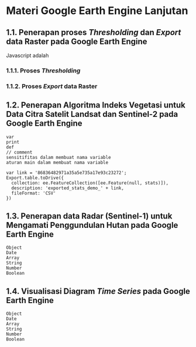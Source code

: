 # **Materi Google Earth Engine Lanjutan**


## 1.1. Penerapan proses _Thresholding_ dan _Export_ data Raster pada Google Earth Engine

Javascript adalah 
### 1.1.1. Proses _Thresholding_

### 1.1.2. Proses _Export_ data Raster


## 1.2. Penerapan Algoritma Indeks Vegetasi untuk Data Citra Satelit Landsat dan Sentinel-2 pada Google Earth Engine


```
var 
print 
def
// comment 
sensitifitas dalam membuat nama variable
aturan main dalam membuat nama variable
```


```
var link = '86836482971a35a5e735a17e93c23272';
Export.table.toDrive({
  collection: ee.FeatureCollection([ee.Feature(null, stats)]),
  description: 'exported_stats_demo_' + link,
  fileFormat: 'CSV'
})
```

## 1.3. Penerapan data Radar (Sentinel-1) untuk Mengamati Penggundulan Hutan pada Google Earth Engine

```
Object
Date
Array
String
Number
Boolean
```

## 1.4. Visualisasi Diagram _Time Series_ pada Google Earth Engine

```
Object
Date
Array
String
Number
Boolean
```
